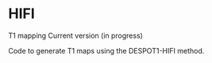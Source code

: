# HIFI
T1 mapping
Current version (in progress)

Code to generate T1 maps using the DESPOT1-HIFI method.
